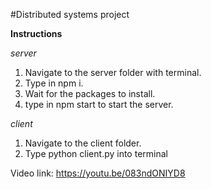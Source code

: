#Distributed systems project

**Instructions**

_server_
1. Navigate to the server folder with terminal.
2. Type in npm i.
3. Wait for the packages to install.
4. type in npm start to start the server.

_client_
1. Navigate to the client folder.
2. Type python client.py into terminal

Video link: https://youtu.be/083ndONIYD8